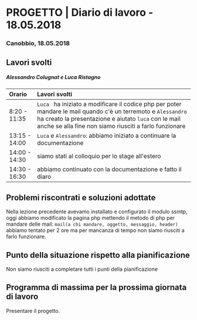 # PROGETTO | Diario di lavoro - 18.05.2018

### Canobbio, 18.05.2018


## Lavori svolti


##### Alessandro Colugnat e  Luca Ristagno
| **Orario**     | **Lavori svolti** |
| :------------- | :---------------- |
| 8:20 - 11:35 | `Luca ` ha iniziato a modificare il codice php per poter mandare le mail quando c'è un terremoto e `Alessandro` ha creato la presentazione e aiutato `luca` con le mail anche se alla fine non siamo riusciti a farlo funzionare  |
| 13:15 - 14:00  | `Luca` e `Alessandro`: abbiamo iniziato a continuare la documentazione   |
| 14:00 - 14:30 | siamo stati al colloquio per lo stage all'estero |
| 14:30 - 16:30| abbiamo continuato con la documentazione e fatto il diaro |









##  Problemi riscontrati e soluzioni adottate
  Nella lezione precedente avevamo installato e configurato il modulo ssmtp, oggi abbiamo modificato la pagina php mettendo il metodo di php per mandare delle mail:
  `mail(a chi mandare, oggetto, messaggio, header)` abbiamo tentato per 2 ore ma per mancanza di tempo non siamo riusciti a farlo funzionare.

##  Punto della situazione rispetto alla pianificazione
  Non siamo riusciti a completare tutti i punti della pianificazione

## Programma di massima per la prossima giornata di lavoro
  Presentare il progetto.
